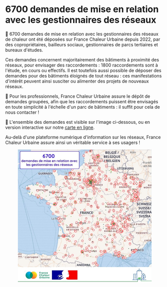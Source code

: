 # 6700 demandes de mise en relation avec les gestionnaires des réseaux

🤝 6700 demandes de mise en relation avec les gestionnaires des réseaux de chaleur ont été déposées sur France Chaleur Urbaine depuis 2022, par des copropriétaires, bailleurs sociaux, gestionnaires de parcs tertiaires et bureaux d'études.

Ces demandes concernent majoritairement des bâtiments à proximité des réseaux, pour envisager des raccordements : 1800 raccordements sont à l'étude, en cours ou effectifs. Il est toutefois aussi possible de déposer des demandes pour des bâtiments éloignés de tout réseau : ces manifestations d'intérêt peuvent ainsi susciter ou alimenter des projets de nouveaux réseaux.

🏢 Pour les professionnels, France Chaleur Urbaine assure le dépôt de demandes groupées, afin que les raccordements puissent être envisagés en toute simplicité à l'échelle d'un parc de bâtiments : il suffit pour cela de nous contacter !

📍 L'ensemble des demandes est visible sur l'image ci-dessous, ou en version interactive sur notre [carte en ligne](/carte?tabId=potentiel\&additionalLayers=demandesEligibilite).

Au-delà d'une plateforme numérique d'information sur les réseaux, France Chaleur Urbaine assure ainsi un véritable service à ses usagers !

<figure><img src=".gitbook/assets/FCU_6700demandes.jpg" alt=""><figcaption></figcaption></figure>
